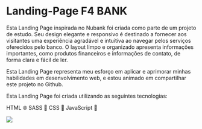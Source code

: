 # Landing-Page F4 BANK

Esta Landing Page inspirada no Nubank foi criada como parte de um projeto de estudo. Seu design elegante e responsivo é destinado a fornecer aos visitantes uma experiência agradável e intuitiva ao navegar pelos serviços oferecidos pelo banco. O layout limpo e organizado apresenta informações importantes, como produtos financeiros e informações de contato, de forma clara e fácil de ler.

Esta Landing Page representa meu esforço em aplicar e aprimorar minhas habilidades em desenvolvimento web, e estou animado em compartilhar este projeto no Github.

Esta Landing Page foi criada utilizando as seguintes tecnologias:

HTML 🌐
SASS 💄
CSS 🎨
JavaScript 🚀

<img src="https://i.ibb.co/3Y3z9K5/127-0-0-1-5501-1.png"/>
